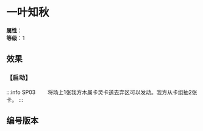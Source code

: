 <script setup>
let list = [
    { number: "SP03-016", url: "/packs/SP03" }
]
</script>

# 一叶知秋

**属性**：<CardAttribute text="木"/><br/>
**等级**：1

## 效果

### 【启动】

:::info SP03
&emsp;&emsp;将场上1张我方木属卡灵卡送去弃区可以发动。我方从卡组抽2张卡。
:::

## 编号版本

<CardNumberBox :list="list"/>
